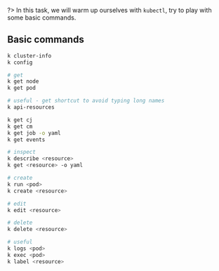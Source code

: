 ?> In this task, we will warm up ourselves with `kubectl`, try to play with some basic commands.

## Basic commands

```bash
k cluster-info
k config

# get
k get node
k get pod

# useful - get shortcut to avoid typing long names
k api-resources 

k get cj
k get cm
k get job -o yaml
k get events

# inspect
k describe <resource>
k get <resource> -o yaml

# create
k run <pod>
k create <resource>

# edit
k edit <resource>

# delete
k delete <resource>

# useful
k logs <pod>
k exec <pod>
k label <resource>
```
